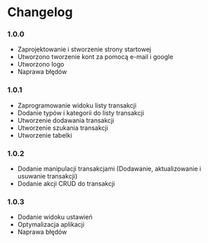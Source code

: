 # Changelog

### 1.0.0

* Zaprojektowanie i stworzenie strony startowej&#x20;
* Utworzono tworzenie kont za pomocą e-mail i google&#x20;
* Utworzono logo&#x20;
* Naprawa błędów

### 1.0.1

* Zaprogramowanie widoku listy transakcji
* Dodanie typów i kategorii do listy transakcji
* Utworzenie dodawania transakcji
* Utworzenie szukania transakcji
* Utworzenie tabelki

### 1.0.2

* Dodanie manipulacji transakcjami (Dodawanie, aktualizowanie i usuwanie transakcji)
* Dodanie akcji CRUD do transakcji

### 1.0.3

* Dodanie widoku ustawień
* Optymalizacja aplikacji
* Naprawa błędów





















